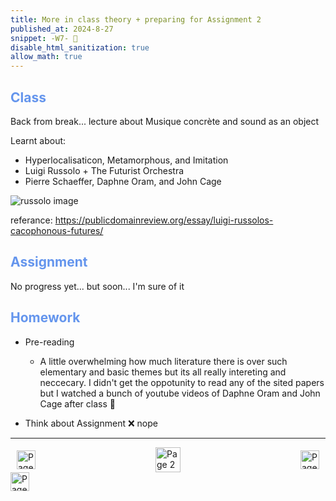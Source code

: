 ```yaml
---
title: More in class theory + preparing for Assignment 2
published_at: 2024-8-27
snippet: -W7- 🤷
disable_html_sanitization: true
allow_math: true
---
```


<h2 style="color:CornflowerBlue;">Class</h2>
Back from break... lecture about Musique concrète and sound as an object

Learnt about:
 - Hyperlocalisaticon, Metamorphous, and Imitation
 - Luigi Russolo + The Futurist Orchestra
 - Pierre Schaeffer, Daphne Oram, and John Cage

![russolo image](/w7/russolo-feature.jpeg)

referance: https://publicdomainreview.org/essay/luigi-russolos-cacophonous-futures/ 

<h2 style="color:CornflowerBlue;">Assignment</h2>

No progress yet... but soon... I'm sure of it

<h2 style="color:CornflowerBlue;">Homework</h2>

- Pre-reading
    - A little overwhelming how much literature there is over such elementary and basic themes but its all really intereting and neccecary. I didn't get the oppotunity to read any of the sited papers but I watched a bunch of youtube videos of Daphne Oram and John Cage after class 🤔

- Think about Assignment 
❌ nope

---
<style>
.container {
    display: flex;
    justify-content: space-between;
    align-items: center;
    padding: 0 10px; /* Optional: Add some padding if needed */
}

.button {
    display: flex;
    align-items: center;
    /* Add additional styling for buttons if needed */
}

.button img {
    display: block;
}
</style>


<body>
    <div class="container">
        <a href="/06-sound-theory" class="button left">
            <img id= "back_id" src="/Images/white/1.png" width="30" height="30" alt="Page 1">
        </a>
        <a href="/" class="button middle">
            <img id= "home_id" src="/Images/white/2.png" width="40" height="40" alt="Page 2">
        </a>
        <a href="/08-free-time-class" class="button right">
            <img id= "next_id" src="/Images/white/3.png" width="30" height="30" alt="Page 3">
        </a>
    </div>
</body>


<img src="/Images/white/0.png" width="30" height="30" alt="Page 3">